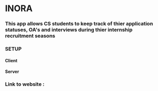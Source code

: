 # INORA

### This app allows CS students to keep track of thier application statuses, OA's and interviews during thier internship recruitment seasons

### SETUP

#### Client

#### Server

### Link to website :